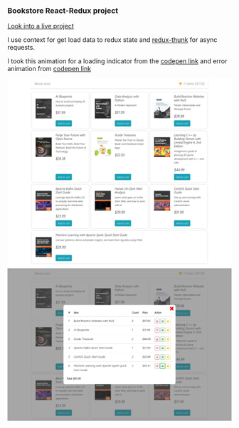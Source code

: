 ### Bookstore React-Redux project 

[Look into a live project](https://bukovski.github.io/redux-book-store-simple/ "live sample launch")

I use context for get load data to redux state and [redux-thunk](https://github.com/reduxjs/redux-thunk) for async requests.

I took this animation for a loading indicator from the [codepen link](https://codepen.io/xhepigerta/pen/bprWbR) and error animation from [codepen link](https://codepen.io/robinselmer/pen/MwOQxQ)

![example-page](./screenshot/store-page.jpg)
![example-page](./screenshot/modal-window-cart.jpg)

